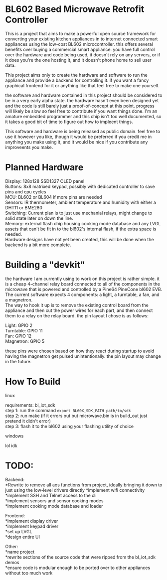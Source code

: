 # BL602 Based Microwave Retrofit Controller

This is a project that aims to make a powerful open source framework for converting your existing kitchen appliances in to internet connected smart appliances using the low-cost BL602 microcontroller. this offers several benefits over buying a commercial smart appliance. you have full control over the hardware and code being used, it doesn't rely on any servers, or if it does you're the one hosting it, and it doesn't phone home to sell user data.

This project aims only to create the hardware and software to run the appliance and provide a backend for controlling it. if you want a fancy graphical frontend for it or anything like that feel free to make one yourself. 

the software and hardware contained in this project should be considered to be in a very early alpha state. the hardware hasn't even been designed yet and the code is still barely just a proof-of-concept at this point. progress will likely be slow so feel free to contribute if you want things done. I'm an amature embedded programmer and this chip isn't too well documented, so it takes a good bit of time to figure out how to impleent things.

This software and hardware is being released as public domain. feel free to use it however you like, though it would be preferred if you credit me in anything you make using it, and it would be nice if you contribute any improveents you make.

# Planned Hardware  
Display: 128x128 SSD1327 OLED panel  
Buttons: 8x8 matrixed keypad, possibly with dedicated controller to save pins and cpu cycles  
MCU: BL602 or BL604 if more pins are needed  
Sensors: IR thermometer, ambient temperature and humidity with either a DHT11 or BME280  
Switching: Current plan is to just use mechanial relays, might change to solid state later on down the line.  
Memory: external flash chip housing cooking mode database and any LVGL assets that can't be fit in to the bl602's internal flash, if the extra space is needed.  
Hardware designs have not yet been created, this will be done when the backend is a bit more complete.  

# Building a "devkit"  
the hardware I am currently using to work on this project is rather simple. it is a cheap 4-channel relay board connected to all of the components in the microwave that is powered and controlled by a Pine64 PineCone bl602 EVB.  
The current software expects 4 components: a light, a turntable, a fan, and a magnetron.  
The way to hook it up is to remove the existing control board from the appliance and then cut the power wires for each part, and then connect them to a relay on the relay board. the pin layout I chose is as follows:  

Light: GPIO 2  
Turntable: GPIO 11  
Fan: GPIO 12  
Magnetron: GPIO 5  

these pins were chosen based on how they react during startup to avoid having the magnetron get pulsed unintentionally. the pin layout may change in the future.  

# How To Build  

linux  

requirements: bl_iot_sdk  
step 1: run the command `export BL60X_SDK_PATH path/to/sdk`  
step 2: run make (if it errors out but microwave.bin is in build_out just pretend it didn't error)  
step 3: flash it to the bl602 using your flashing utility of choice  

windows

lol idk

# TODO:

Backend:  
*Rewrite to remove all aos functions from project, ideally bringing it down to just using the low-level drivers directly
*implement wifi connectivity  
*implement SSH and Telnet access to the cli  
*implement sensors and sensor cooking modes  
*implement cooking mode database and loader  

Frontend:  
*implement display driver  
*implement keypad driver  
*set up LVGL  
*design entire UI  

Other:  
*name project  
*rewrite sections of the source code that were ripped from the bl_iot_sdk demos  
*ensure code is modular enough to be ported over to other appliances without too much work  
